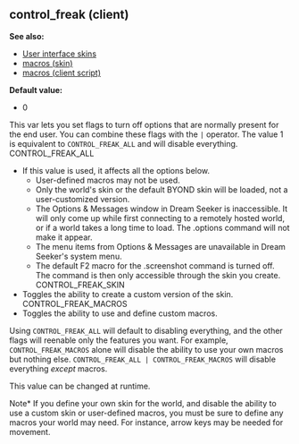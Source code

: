 ## control_freak (client)
**See also:**
*   [User interface skins](/%7Bskin%7D)
*   [macros (skin)](/%7Bskin%7D/macros)
*   [macros (client script)](/client/var/script/macro)
<!-- -->
**Default value:**
*   0


This var lets you set flags to turn off options that are
normally present for the end user. You can combine these flags with the
`|` operator. The value 1 is equivalent to `CONTROL_FREAK_ALL` and will
disable everything.
CONTROL_FREAK_ALL
*   If this value is used, it affects all the options below.
    -   User-defined macros may not be used.
    -   Only the world\'s skin or the default BYOND skin will be loaded,
        not a user-customized version.
    -   The Options & Messages window in Dream Seeker is inaccessible.
        It will only come up while first connecting to a remotely hosted
        world, or if a world takes a long time to load. The .options
        command will not make it appear.
    -   The menu items from Options & Messages are unavailable in Dream
        Seeker\'s system menu.
    -   The default F2 macro for the .screenshot command is turned off.
        The command is then only accessible through the skin you create.
CONTROL_FREAK_SKIN
*   Toggles the ability to create a custom version of the skin.
CONTROL_FREAK_MACROS
*   Toggles the ability to use and define custom macros.


Using `CONTROL_FREAK_ALL` will default to disabling everything,
and the other flags will reenable only the features you want. For
example, `CONTROL_FREAK_MACROS` alone will disable the ability to use
your own macros but nothing else.
`CONTROL_FREAK_ALL | CONTROL_FREAK_MACROS` will disable everything
*except* macros. 

This value can be changed at runtime.


Note* If you define your own skin for the world, and disable
the ability to use a custom skin or user-defined macros, you must be
sure to define any macros your world may need. For instance, arrow keys
may be needed for movement.